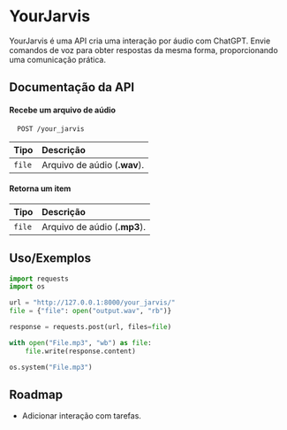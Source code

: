 
# YourJarvis

YourJarvis é uma API cria uma interação por áudio com ChatGPT. Envie comandos de voz para obter respostas da mesma forma, proporcionando uma comunicação prática.


## Documentação da API

#### Recebe um arquivo de aúdio

```http
  POST /your_jarvis
```

| Tipo       | Descrição                           |
| :--------- | :---------------------------------- |
|`file` | Arquivo de aúdio (**.wav**). |

#### Retorna um item

| Tipo       | Descrição                                   |
| :--------- | :------------------------------------------ |
| `file` |  Arquivo de aúdio (**.mp3**). |



## Uso/Exemplos

```python
import requests
import os

url = "http://127.0.0.1:8000/your_jarvis/"
file = {"file": open("output.wav", "rb")}

response = requests.post(url, files=file)

with open("File.mp3", "wb") as file:
    file.write(response.content)

os.system("File.mp3")
```


## Roadmap

- Adicionar interação com tarefas.

